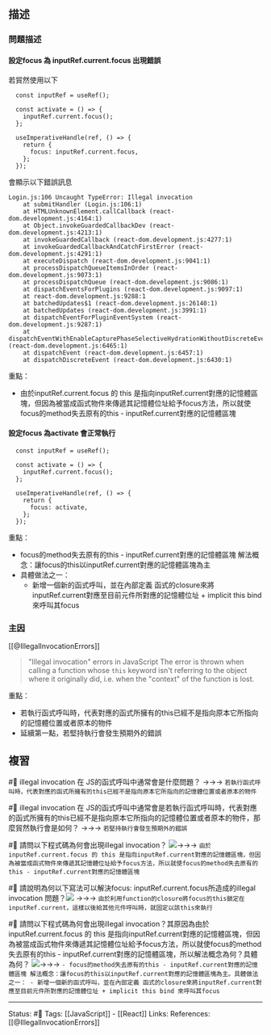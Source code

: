 



## 描述


### 問題描述

#### 設定focus 為 inputRef.current.focus 出現錯誤
若貿然使用以下

```
  const inputRef = useRef();

  const activate = () => {
    inputRef.current.focus();
  };

  useImperativeHandle(ref, () => {
    return {
      focus: inputRef.current.focus,
    };
  });
```

會顯示以下錯誤訊息
```
Login.js:106 Uncaught TypeError: Illegal invocation
    at submitHandler (Login.js:106:1)
    at HTMLUnknownElement.callCallback (react-dom.development.js:4164:1)
    at Object.invokeGuardedCallbackDev (react-dom.development.js:4213:1)
    at invokeGuardedCallback (react-dom.development.js:4277:1)
    at invokeGuardedCallbackAndCatchFirstError (react-dom.development.js:4291:1)
    at executeDispatch (react-dom.development.js:9041:1)
    at processDispatchQueueItemsInOrder (react-dom.development.js:9073:1)
    at processDispatchQueue (react-dom.development.js:9086:1)
    at dispatchEventsForPlugins (react-dom.development.js:9097:1)
    at react-dom.development.js:9288:1
    at batchedUpdates$1 (react-dom.development.js:26140:1)
    at batchedUpdates (react-dom.development.js:3991:1)
    at dispatchEventForPluginEventSystem (react-dom.development.js:9287:1)
    at dispatchEventWithEnableCapturePhaseSelectiveHydrationWithoutDiscreteEventReplay (react-dom.development.js:6465:1)
    at dispatchEvent (react-dom.development.js:6457:1)
    at dispatchDiscreteEvent (react-dom.development.js:6430:1)
```

重點：
- 由於inputRef.current.focus 的 this 是指向inputRef.current對應的記憶體區塊，但因為被當成函式物件來傳遞其記憶體位址給予focus方法，所以就使focus的method失去原有的this - inputRef.current對應的記憶體區塊


#### 設定focus 為activate 會正常執行
```
  const inputRef = useRef();

  const activate = () => {
    inputRef.current.focus();
  };

  useImperativeHandle(ref, () => {
    return {
      focus: activate,
    };
  });
```

重點：
- focus的method失去原有的this - inputRef.current對應的記憶體區塊 解法概念：讓focus的this以inputRef.current對應的記憶體區塊為主
- 具體做法之一：
	- 新增一個新的函式呼叫，並在內部定義 函式的closure來將inputRef.current對應至目前元件所對應的記憶體位址 + implicit this bind 來呼叫其focus
### 主因




[[@IllegalInvocationErrors]]

>  "Illegal invocation" errors in JavaScript
> The error is thrown when calling a function whose `this` keyword isn't referring to the object where it originally did, i.e. when the "context" of the function is lost.


重點：
- 若執行函式呼叫時，代表對應的函式所擁有的this已經不是指向原本它所指向的記憶體位置或者原本的物件
- 延續第一點，若堅持執行會發生預期外的錯誤

## 複習
#🧠 illegal invocation 在 JS的函式呼叫中通常會是什麼問題？ ->->-> `若執行函式呼叫時，代表對應的函式所擁有的this已經不是指向原本它所指向的記憶體位置或者原本的物件`

#🧠 illegal invocation 在 JS的函式呼叫中通常會是若執行函式呼叫時，代表對應的函式所擁有的this已經不是指向原本它所指向的記憶體位置或者原本的物件，那麼貿然執行會是如何？ ->->-> `若堅持執行會發生預期外的錯誤`
<!--SR:!2023-03-07,3,250-->

#🧠 請問以下程式碼為何會出現illegal invocation？ ![](https://res.cloudinary.com/dqfxgtyoi/image/upload/v1677862783/blog/javascript/this-binding/illegal-invocation-function/illegal-invocation-function-problem_u3slap.png)->->-> `由於inputRef.current.focus 的 this 是指向inputRef.current對應的記憶體區塊，但因為被當成函式物件來傳遞其記憶體位址給予focus方法，所以就使focus的method失去原有的this - inputRef.current對應的記憶體區塊`
<!--SR:!2023-03-07,3,250-->

#🧠 請說明為何以下寫法可以解決focus: inputRef.current.focus所造成的illegal invocation 問題？![](https://res.cloudinary.com/dqfxgtyoi/image/upload/v1677862782/blog/javascript/this-binding/illegal-invocation-function/illegal-invocation-function-solution_ibtac4.png) ->->-> `由於利用function的closure將focus的this鎖定在inputRef.current，這樣以後給其他元件呼叫時，就固定以該this來執行`
<!--SR:!2023-03-07,3,250-->


#🧠 請問以下程式碼為何會出現illegal invocation？其原因為由於inputRef.current.focus 的 this 是指向inputRef.current對應的記憶體區塊，但因為被當成函式物件來傳遞其記憶體位址給予focus方法，所以就使focus的method失去原有的this - inputRef.current對應的記憶體區塊，所以解法概念為何？具體為何？ ![](https://res.cloudinary.com/dqfxgtyoi/image/upload/v1677862783/blog/javascript/this-binding/illegal-invocation-function/illegal-invocation-function-problem_u3slap.png)->->-> `- focus的method失去原有的this - inputRef.current對應的記憶體區塊 解法概念：讓focus的this以inputRef.current對應的記憶體區塊為主。具體做法之一： - 新增一個新的函式呼叫，並在內部定義 函式的closure來將inputRef.current對應至目前元件所對應的記憶體位址 + implicit this bind 來呼叫其focus`



---
Status: #🌱 
Tags:
[[JavaScript]] - [[React]]
Links:
References:
[[@IllegalInvocationErrors]]